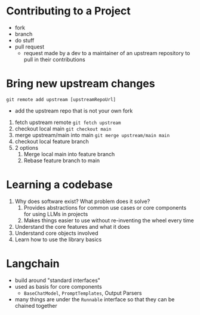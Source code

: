 # Contributing to a Project
- fork
- branch
- do stuff
- pull request
	- request made by a dev to a maintainer of an upstream repository to pull in their contributions

# Bring new upstream changes
`git remote add upstream [upstreamRepoUrl]`
- add the upstream repo that is not your own fork

1. fetch upstream remote `git fetch upstream`
2. checkout local main `git checkout main`
3. merge upstream/main into main `git merge upstream/main main`
4. checkout local feature branch
5. 2 options
	1. Merge local main into feature branch
	2. Rebase feature branch to main

# Learning a codebase
1. Why does software exist? What problem does it solve?
	1. Provides abstractions for common use cases or core components for using LLMs in projects
	2. Makes things easier to use without re-inventing the wheel every time
2. Understand the core features and what it does
3. Understand core objects involved
4. Learn how to use the library basics

# Langchain
- build around "standard interfaces"
- used as basis for core components
	- `BaseChatModel`, `PromptTemplates`, Output Parsers
- many things are under the `Runnable` interface so that they can be chained together